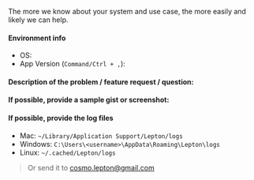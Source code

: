The more we know about your system and use case, the more easily and likely we can help.

#### Environment info
* OS:
* App Version (`Command/Ctrl + ,`):

#### Description of the problem / feature request / question:


#### If possible, provide a sample gist or screenshot:


#### If possible, provide the log files
- Mac: `~/Library/Application Support/Lepton/logs`
- Windows: `C:\Users\<username>\AppData\Roaming\Lepton\logs`
- Linux: `~/.cached/Lepton/logs`
>Or send it to cosmo.lepton@gmail.com
